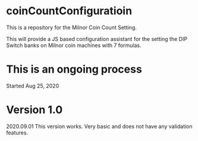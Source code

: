 # coinCountConfiguratioin
This is a repository for the Milnor Coin Count Setting.

This will provide a JS based configuration assistant for the setting the DIP Switch banks on Milnor coin machines with 7 formulas.

# This is an ongoing process
Started Aug 25, 2020

# Version 1.0
2020.09.01
This version works. Very basic and does not have any validation features.
